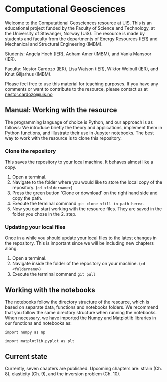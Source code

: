 # Computational Geosciences
Welcome to the Computational Geosciences resource at UiS. This is an educational project funded by the Faculty of Science and Technology, at the University of Stavanger, Norway (UiS). The resource is made by students and faculty from the departments of Energy Resources (IER) and Mechanical and Structural Engineering (IMBM). 

Students: Angela Hoch (IER), Adham Amer (IMBM), and Vania Mansoor (IER). 

Faculty: Nestor Cardozo (IER), Lisa Watson (IER), Wiktor Weibull (IER), and Knut Giljarhus (IMBM). 

Please feel free to use this material for teaching purposes. If you have any comments or want to contribute to the resource, please contact us at nestor.cardozo@uis.no

## Manual: Working with the resource
The programming language of choice is Python, and our approach is as follows: We introduce briefly the theory and applications, implement them in Python functions, and illustrate their use in Jupyter notebooks. The best way to work with the resource is to clone this repository.

### Clone the repository
This saves the repository to your local machine. It behaves almost like a copy.
1. Open a terminal.
2. Navigate to the folder where you would like to store the local copy of the repository. (`cd <foldername>`)
3. Press the green button 'Clone or download' on the right hand side and copy the path.
4. Execute the terminal command `git clone <fill in path here>`.
5. Now you can start working with the resource files. They are saved in the folder you chose in the 2. step.

### Updating your local files
Once in a while you should update your local files to the latest changes in the repository. This is important since we will be including new chapters along.
1. Open a terminal.
2. Navigate inside the folder of the repository on your machine. (`cd <foldername>`)
3. Execute the terminal command `git pull`

## Working with the notebooks
The notebooks follow the directory structure of the resource, which is based on separate data, functions and notebooks folders. We recommend that you follow the same directory structure when running the notebooks. When necessary, we have imported the Numpy and Matplotlib libraries in our functions and notebooks as:

`import numpy as np`

`import matplotlib.pyplot as plt`

## Current state
Currently, seven chapters are published. Upcoming chapters are: strain (Ch. 8), elasticity (Ch. 9), and the inversion problem (Ch. 10).